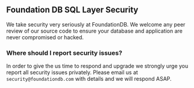## Foundation DB SQL Layer Security

We take security very seriously at FoundationDB. 
We welcome any peer review of our source code to ensure your database and application are never compromised or hacked.

### Where should I report security issues?

In order to give the us time to respond and upgrade we strongly urge you report all security issues privately. 
Please email us at `security@foundationdb.com` with details and we will respond ASAP. 
